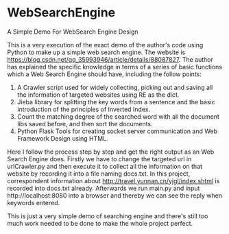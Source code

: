 # WebSearchEngine
A Simple Demo For WebSearch Engine Design

This is a very execution of the exact demo of the author's code using Python to make up a simple web search engine. The website is
https://blog.csdn.net/qq_35993946/article/details/88087827. The author has explained the specific knowledge in terms of a series of 
basic functions which a Web Search Engine should have, including the follow points:

1. A Crawler script used for widely collecting, picking out and saving all the information of targeted websites using RE as the dict.
2. Jieba library for splitting the key words from a sentence and the basic introduction of the principles of Inverted Index.
3. Count the matching degree of the searched word with all the document libs saved before, and then sort the documents.
4. Python Flask Tools for creating socket server communication and Web Framework Design using HTML.

Here I follow the process step by step and get the right output as an Web Search Engine does. Firstly we have to change the targeted url 
in urlCrawler.py and then execute it to collect all the information on that website by recording it into a file naming docs.txt. In this 
project, correspondent information about http://travel.yunnan.cn/yjgl/index.shtml is recorded into docs.txt already. Afterwards we run 
main.py and input http://localhost:8080 into a browser and thereby we can see the reply when keywords entered.

This is just a very simple demo of searching engine and there's still too much work needed to be done to make the whole project perfect.
